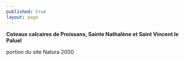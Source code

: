 ```yaml
---
published: true
layout: page
---
```

**Coteaux calcaires de Proissans, Sainte Nathalène et Saint Vincent le Paluel**

portion du site Natura 2000
